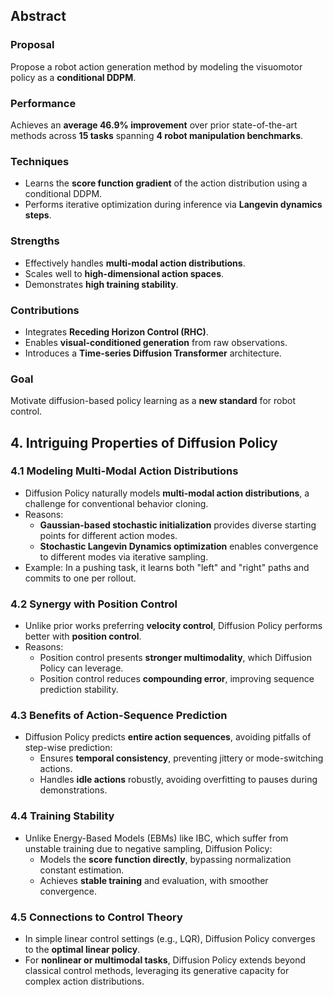 ## Abstract

### Proposal  
Propose a robot action generation method by modeling the visuomotor policy as a **conditional DDPM**.

### Performance  
Achieves an **average 46.9% improvement** over prior state-of-the-art methods across **15 tasks** spanning **4 robot manipulation benchmarks**.

### Techniques  
- Learns the **score function gradient** of the action distribution using a conditional DDPM.  
- Performs iterative optimization during inference via **Langevin dynamics steps**.

### Strengths  
- Effectively handles **multi-modal action distributions**.  
- Scales well to **high-dimensional action spaces**.  
- Demonstrates **high training stability**.

### Contributions  
- Integrates **Receding Horizon Control (RHC)**.  
- Enables **visual-conditioned generation** from raw observations.  
- Introduces a **Time-series Diffusion Transformer** architecture.

### Goal  
Motivate diffusion-based policy learning as a **new standard** for robot control.



## 4. Intriguing Properties of Diffusion Policy

### 4.1 Modeling Multi-Modal Action Distributions
- Diffusion Policy naturally models **multi-modal action distributions**, a challenge for conventional behavior cloning.
- Reasons:
  - **Gaussian-based stochastic initialization** provides diverse starting points for different action modes.
  - **Stochastic Langevin Dynamics optimization** enables convergence to different modes via iterative sampling.
- Example: In a pushing task, it learns both "left" and "right" paths and commits to one per rollout.

### 4.2 Synergy with Position Control
- Unlike prior works preferring **velocity control**, Diffusion Policy performs better with **position control**.
- Reasons:
  - Position control presents **stronger multimodality**, which Diffusion Policy can leverage.
  - Position control reduces **compounding error**, improving sequence prediction stability.

### 4.3 Benefits of Action-Sequence Prediction
- Diffusion Policy predicts **entire action sequences**, avoiding pitfalls of step-wise prediction:
  - Ensures **temporal consistency**, preventing jittery or mode-switching actions.
  - Handles **idle actions** robustly, avoiding overfitting to pauses during demonstrations.

### 4.4 Training Stability
- Unlike Energy-Based Models (EBMs) like IBC, which suffer from unstable training due to negative sampling,
  Diffusion Policy:
  - Models the **score function directly**, bypassing normalization constant estimation.
  - Achieves **stable training** and evaluation, with smoother convergence.

### 4.5 Connections to Control Theory
- In simple linear control settings (e.g., LQR), Diffusion Policy converges to the **optimal linear policy**.
- For **nonlinear or multimodal tasks**, Diffusion Policy extends beyond classical control methods,
  leveraging its generative capacity for complex action distributions.

